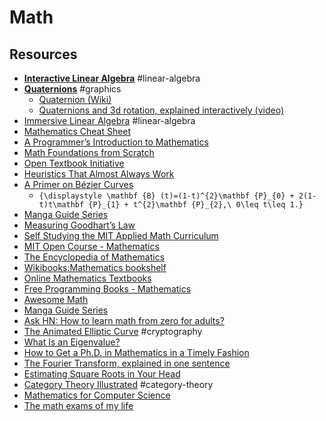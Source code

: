 # Math

## Resources

- [**Interactive Linear Algebra**](https://textbooks.math.gatech.edu/ila/index.html) #linear-algebra
- [**Quaternions**](https://eater.net/quaternions) #graphics
  - [Quaternion (Wiki)](https://en.wikipedia.org/wiki/Quaternion)
  - [Quaternions and 3d rotation, explained interactively (video)](https://youtu.be/zjMuIxRvygQ?si=4LvYANrmsuy5lwIt)
- [Immersive Linear Algebra](http://immersivemath.com/ila/index.html) #linear-algebra
- [Mathematics Cheat Sheet](https://ourway.keybase.pub/mathematics_cheat_sheet.pdf)
- [A Programmer’s Introduction to Mathematics](https://www.bit-101.com/blog/2021/08/a-programmers-introduction-to-mathematics/)
- [Math Foundations from Scratch](https://learnaifromscratch.github.io/math.html)
- [Open Textbook Initiative](https://aimath.org/textbooks/)
- [Heuristics That Almost Always Work](https://astralcodexten.substack.com/p/heuristics-that-almost-always-work)
- [A Primer on Bézier Curves](https://pomax.github.io/bezierinfo/#introduction)
  - `{\displaystyle \mathbf {B} (t)=(1-t)^{2}\mathbf {P}_{0} + 2(1-t)t\mathbf {P}_{1} + t^{2}\mathbf {P}_{2},\ 0\leq t\leq 1.}`
- [Manga Guide Series](https://www.ohmsha.co.jp/english/manga.htm)
- [Measuring Goodhart’s Law](https://openai.com/blog/measuring-goodharts-law/)
- [Self Studying the MIT Applied Math Curriculum](https://www.smallstepcap.com/self-studying-the-mit-applied-math-curriculum/)
- [MIT Open Course - Mathematics](https://ocw.mit.edu/courses/mathematics/)
- [The Encyclopedia of Mathematics](https://encyclopediaofmath.org/wiki/Main_Page)
- [Wikibooks:Mathematics bookshelf](https://en.wikibooks.org/wiki/Wikibooks:Mathematics_bookshelf)
- [Online Mathematics Textbooks](https://people.math.gatech.edu/~cain/textbooks/onlinebooks.html)
- [Free Programming Books - Mathematics](https://github.com/EbookFoundation/free-programming-books/blob/main/books/free-programming-books-subjects.md#mathematics)
- [Awesome Math](https://github.com/rossant/awesome-math)
- [Manga Guide Series](https://www.ohmsha.co.jp/english/manga.htm)
- [Ask HN: How to learn math from zero for adults?](https://news.ycombinator.com/item?id=31539549)
- [The Animated Elliptic Curve](https://curves.xargs.org) #cryptography
- [What Is an Eigenvalue?](https://nhigham.com/2022/11/08/what-is-an-eigenvalue/)
- [How to Get a Ph.D. in Mathematics in a Timely Fashion](https://sites.math.washington.edu/~billey/advice/timely.fashion.pdf)
- [The Fourier Transform, explained in one sentence](https://blog.revolutionanalytics.com/2014/01/the-fourier-transform-explained-in-one-sentence.html)
- [Estimating Square Roots in Your Head](https://gregorygundersen.com/blog/2023/02/01/estimating-square-roots/)
- [Category Theory Illustrated](https://abuseofnotation.github.io/category-theory-illustrated/) #category-theory
- [Mathematics for Computer Science](https://openlearninglibrary.mit.edu/courses/course-v1:OCW+6.042J+2T2019/about)
- [The math exams of my life](https://www.andreinc.net/2024/01/09/the-most-important-math-exams-of-my-life)

